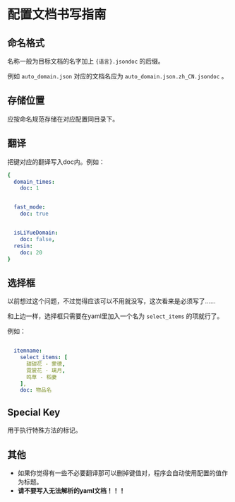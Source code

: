 # 配置文档书写指南

## 命名格式

名称一般为目标文档的名字加上 `{语言}.jsondoc` 的后缀。

例如 `auto_domain.json` 对应的文档名应为 `auto_domain.json.zh_CN.jsondoc` 。

## 存储位置

应按命名规范存储在对应配置同目录下。

## 翻译

把键对应的翻译写入doc内。例如：

```yaml
{
  domain_times: 
    doc: 1


  fast_mode:
    doc: true


  isLiYueDomain: 
    doc: false,
  resin: 
    doc: 20
}
```

## 选择框

以前想过这个问题，不过觉得应该可以不用就没写，这次看来是必须写了……

和上边一样，选择框只需要在yaml里加入一个名为 `select_items` 的项就行了。

例如：

```yaml

  itemname: 
    select_items: [
      甜甜花 - 蒙德,
      霓裳花 - 璃月,
      鸣草 - 稻妻
    ],
    doc: 物品名

```

## Special Key

用于执行特殊方法的标记。

## 其他

- 如果你觉得有一些不必要翻译那可以删掉键值对，程序会自动使用配置的值作为标题。
- **请不要写入无法解析的yaml文档！！！**
